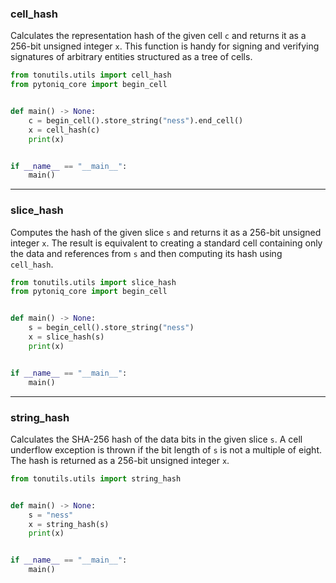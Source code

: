 ### cell_hash

Calculates the representation hash of the given cell `c` and returns it as a 256-bit unsigned integer `x`. This function is handy for signing and verifying signatures of arbitrary entities structured as a tree of cells.

```python
from tonutils.utils import cell_hash
from pytoniq_core import begin_cell


def main() -> None:
    c = begin_cell().store_string("ness").end_cell()
    x = cell_hash(c)
    print(x)


if __name__ == "__main__":
    main()
```

---

### slice_hash

Computes the hash of the given slice `s` and returns it as a 256-bit unsigned integer `x`. The result is equivalent to creating a standard cell containing only the data and references from `s` and then computing its hash using `cell_hash`.

```python
from tonutils.utils import slice_hash
from pytoniq_core import begin_cell


def main() -> None:
    s = begin_cell().store_string("ness")
    x = slice_hash(s)
    print(x)


if __name__ == "__main__":
    main()
```

---

### string_hash

Calculates the SHA-256 hash of the data bits in the given slice `s`. A cell underflow exception is thrown if the bit length of `s` is not a multiple of eight. The hash is returned as a 256-bit unsigned integer `x`.

```python
from tonutils.utils import string_hash


def main() -> None:
    s = "ness"
    x = string_hash(s)
    print(x)


if __name__ == "__main__":
    main()
```
